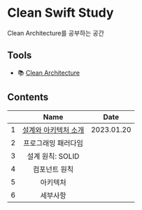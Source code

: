 # Clean Swift Study

Clean Architecture를 공부하는 공간

## Tools

- 📚 [Clean Architecture](https://ebook.insightbook.co.kr/book/79)

## Contents

|       | Name | Date |
| :---: | :---: | :---: |
| 1 | [설계와 아키텍처 소개](https://github.com/cskime/clean-architecture-study/blob/main/01-architecture-overview.md) | 2023.01.20 |
| 2 | 프로그래밍 패러다임 |  |
| 3 | 설계 원칙: SOLID |  |
| 4 | 컴포넌트 원칙 |  |
| 5 | 아키텍처 |  |
| 6 | 세부사항 |  |
